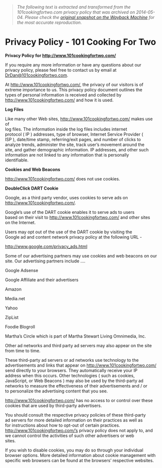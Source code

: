 > *The following text is extracted and transformed from the 101cookingfortwo.com privacy policy that was archived on 2014-05-04. Please check the [original snapshot on the Wayback Machine](https://web.archive.org/web/20140504132821id_/http%3A//www.101cookingfortwo.com/privacy-policy) for the most accurate reproduction.*

# Privacy Policy - 101 Cooking For Two

**Privacy Policy for http://www.101cookingfortwo.com/**

If you require any more information or have any questions about our  
privacy policy, please feel free to contact us by email at  
DrDan@101cookingfortwo.com.

At http://www.101cookingfortwo.com/, the privacy of our visitors is of  
extreme importance to us. This privacy policy document outlines the  
types of personal information is received and collected by  
http://www.101cookingfortwo.com/ and how it is used.

 **Log Files**

Like many other Web sites, http://www.101cookingfortwo.com/ makes use of  
log files. The information inside the log files includes internet  
protocol ( IP ) addresses, type of browser, Internet Service Provider (  
ISP ), date/time stamp, referring/exit pages, and number of clicks to  
analyze trends, administer the site, track user’s movement around the  
site, and gather demographic information. IP addresses, and other such  
information are not linked to any information that is personally  
identifiable.

 **Cookies and Web Beacons**

http://www.101cookingfortwo.com/ does not use cookies.

 **DoubleClick DART Cookie**

Google, as a third party vendor, uses cookies to serve ads on http://www.101cookingfortwo.com/.

Google’s use of the DART cookie enables it to serve ads to users  
based on their visit to http://www.101cookingfortwo.com/ and other sites  
on the Internet.

Users may opt out of the use of the DART cookie by visiting the  
Google ad and content network privacy policy at the following URL -

http://www.google.com/privacy_ads.html

Some of our advertising partners may use cookies and web beacons on our site. Our advertising partners include ….

Google Adsense

Google Affiliate and their advertisers

Amazon

Media.net

Yahoo

ZipList

Foodie Blogroll

Martha’s Circle which is part of Martha Stewart Living Omnimedia, Inc.

Other ad networks and third party ad servers may also appear on the site from time to time.

These third-party ad servers or ad networks use technology to the  
advertisements and links that appear on http://www.101cookingfortwo.com/  
send directly to your browsers. They automatically receive your IP  
address when this occurs. Other technologies ( such as cookies,  
JavaScript, or Web Beacons ) may also be used by the third-party ad  
networks to measure the effectiveness of their advertisements and / or  
to personalize the advertising content that you see.

http://www.101cookingfortwo.com/ has no access to or control over these cookies that are used by third-party advertisers.

You should consult the respective privacy policies of these third-party  
ad servers for more detailed information on their practices as well as  
for instructions about how to opt-out of certain practices.  
http://www.101cookingfortwo.com/’s privacy policy does not apply to, and  
we cannot control the activities of such other advertisers or web  
sites.

If you wish to disable cookies, you may do so through your individual  
browser options. More detailed information about cookie management with  
specific web browsers can be found at the browsers’ respective websites.
